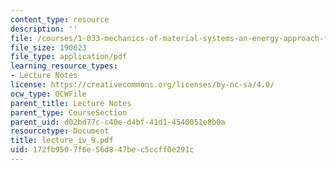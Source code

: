 ```yaml
---
content_type: resource
description: ''
file: /courses/1-033-mechanics-of-material-systems-an-energy-approach-fall-2003/172fb9507f6e56d847bec5ccff0e291c_lecture_iv_9.pdf
file_size: 190623
file_type: application/pdf
learning_resource_types:
- Lecture Notes
license: https://creativecommons.org/licenses/by-nc-sa/4.0/
ocw_type: OCWFile
parent_title: Lecture Notes
parent_type: CourseSection
parent_uid: d02bd77c-c40e-d4bf-41d1-4540051e8b0a
resourcetype: Document
title: lecture_iv_9.pdf
uid: 172fb950-7f6e-56d8-47be-c5ccff0e291c
---
```

